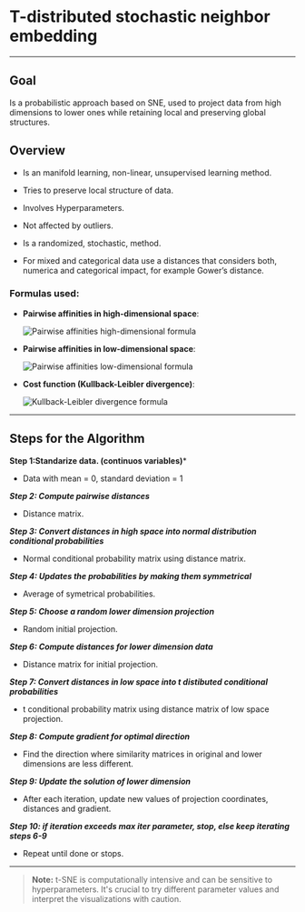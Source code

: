 # T-distributed stochastic neighbor embedding
---

## Goal

Is a probabilistic approach based on SNE, used to project data from high dimensions to lower ones while retaining local and preserving global structures.

## Overview

- Is an manifold learning, non-linear, unsupervised learning method.

- Tries to preserve local structure of data.

- Involves Hyperparameters.

- Not affected by outliers.

- Is a randomized, stochastic, method.

- For mixed and categorical data use a distances that considers both, numerica and categorical impact, for example Gower’s distance.

### Formulas used:
- **Pairwise affinities in high-dimensional space**: 


  ![Pairwise affinities high-dimensional formula](https://latex.codecogs.com/svg.latex?\color{white}p_{ij}%20=%20\frac{\exp(-||x_i%20-%20x_j||^2%20/%202\sigma^2)}{\sum_{k%20\neq%20l}%20\exp(-||x_k%20-%20x_l||^2%20/%202\sigma^2))

- **Pairwise affinities in low-dimensional space**: 


  ![Pairwise affinities low-dimensional formula](https://latex.codecogs.com/svg.latex?\color{white}q_{ij}%20=%20\frac{(1%20+%20||y_i%20-%20y_j||^2)^{-1}}{\sum_{k%20\neq%20l}%20(1%20+%20||y_k%20-%20y_l||^2)^{-1})

- **Cost function (Kullback-Leibler divergence)**: 


  ![Kullback-Leibler divergence formula](https://latex.codecogs.com/svg.latex?\color{white}C%20=%20\sum_{i%20\neq%20j}%20p_{ij}%20\log%20\frac{p_{ij}}{q_{ij}})

---

## Steps for the Algorithm

**Step 1:Standarize data. (continuos variables)***

- Data with mean = 0, standard deviation = 1
  
***Step 2: Compute pairwise distances***

- Distance matrix.

***Step 3: Convert distances in high space into normal distribution conditional probabilities***

- Normal conditional probability matrix using distance matrix.

***Step 4: Updates the probabilities by making them symmetrical***

- Average of symetrical probabilities.

***Step 5: Choose a random lower dimension projection***

- Random initial projection.

***Step 6: Compute distances for lower dimension data***

- Distance matrix for initial projection.

***Step 7: Convert distances in low space into t distibuted conditional probabilities***

- t conditional probability matrix using distance matrix of low space projection.

***Step 8: Compute gradient for optimal direction***

- Find the direction where similarity matrices in original and lower dimensions are less different.

***Step 9: Update the solution of lower dimension***

- After each iteration, update new values of projection coordinates, distances and gradient.

***Step 10: if iteration exceeds max iter parameter, stop, else keep iterating steps 6-9***

- Repeat until done or stops.

---

> **Note:** t-SNE is computationally intensive and can be sensitive to hyperparameters. It's crucial to try different parameter values and interpret the visualizations with caution.

